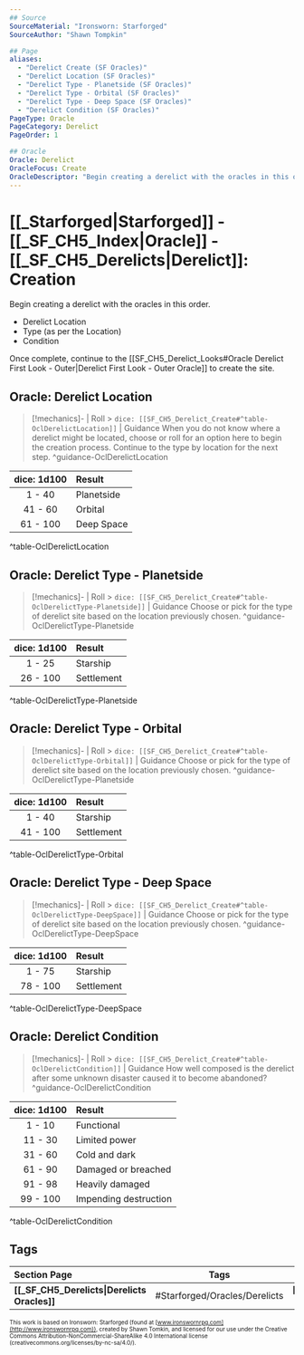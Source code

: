```yaml
---
## Source
SourceMaterial: "Ironsworn: Starforged"
SourceAuthor: "Shawn Tompkin"

## Page
aliases:
  - "Derelict Create (SF Oracles)"
  - "Derelict Location (SF Oracles)"
  - "Derelict Type - Planetside (SF Oracles)"
  - "Derelict Type - Orbital (SF Oracles)"
  - "Derelict Type - Deep Space (SF Oracles)"
  - "Derelict Condition (SF Oracles)"
PageType: Oracle
PageCategory: Derelict
PageOrder: 1

## Oracle
Oracle: Derelict
OracleFocus: Create
OracleDescriptor: "Begin creating a derelict with the oracles in this order: Derelict Location, Type (as per the location), Condition."
---
```

 # [[_Starforged|Starforged]] - [[_SF_CH5_Index|Oracle]] - [[_SF_CH5_Derelicts|Derelict]]: Creation
Begin creating a derelict with the oracles in this order.

- Derelict Location
- Type (as per the Location)
- Condition

Once complete, continue to the [[SF_CH5_Derelict_Looks#Oracle Derelict First Look - Outer|Derelict First Look - Outer Oracle]] to create the site.

## Oracle: Derelict Location
> [!mechanics]- | Roll > `dice: [[SF_CH5_Derelict_Create#^table-OclDerelictLocation]]` | Guidance
> When you do not know where a derelict might be located, choose or roll for an option here to begin the creation process. Continue to the type by location for the next step. ^guidance-OclDerelictLocation

| dice: 1d100 | Result |
|:---:|:--- |
| 1 - 40 | Planetside |
| 41 - 60 | Orbital |
| 61 - 100 | Deep Space |
^table-OclDerelictLocation

## Oracle: Derelict Type - Planetside
> [!mechanics]- | Roll > `dice: [[SF_CH5_Derelict_Create#^table-OclDerelictType-Planetside]]` | Guidance
> Choose or pick for the type of derelict site based on the location previously chosen. ^guidance-OclDerelictType-Planetside

| dice: 1d100 | Result |
|:---:|:--- |
| 1 - 25 | Starship |
| 26 - 100 | Settlement |
^table-OclDerelictType-Planetside

## Oracle: Derelict Type - Orbital
> [!mechanics]- | Roll > `dice: [[SF_CH5_Derelict_Create#^table-OclDerelictType-Orbital]]` | Guidance
> Choose or pick for the type of derelict site based on the location previously chosen. ^guidance-OclDerelictType-Planetside

| dice: 1d100 | Result |
|:---:|:--- |
| 1 - 40 | Starship |
| 41 - 100 | Settlement |
^table-OclDerelictType-Orbital

## Oracle: Derelict Type - Deep Space
> [!mechanics]- | Roll > `dice: [[SF_CH5_Derelict_Create#^table-OclDerelictType-DeepSpace]]` | Guidance
> Choose or pick for the type of derelict site based on the location previously chosen. ^guidance-OclDerelictType-DeepSpace

| dice: 1d100 | Result |
|:---:|:--- |
| 1 - 75 | Starship |
| 78 - 100 | Settlement |
^table-OclDerelictType-DeepSpace

## Oracle: Derelict Condition
> [!mechanics]- | Roll > `dice: [[SF_CH5_Derelict_Create#^table-OclDerelictCondition]]` | Guidance
> How well composed is the derelict after some unknown disaster caused it to become abandoned? ^guidance-OclDerelictCondition

| dice: 1d100 | Result |
|:---:|:--- |
| 1 - 10 | Functional |
| 11 - 30 | Limited power |
| 31 - 60 | Cold and dark |
| 61 - 90 | Damaged or breached |
| 91 - 98 | Heavily damaged |
| 99 - 100 | Impending destruction |
^table-OclDerelictCondition

## Tags
| Section Page | Tags | Next Page |
|:--- |:---:| ---:|
| **[[_SF_CH5_Derelicts\|Derelicts Oracles]]** | #Starforged/Oracles/Derelicts | **[[SF_CH5_Derelict_Looks\|Derelict Looks (SF Oracles)]]** |

<font size=-2>This work is based on Ironsworn: Starforged (found at [www.ironswornrpg.com](http://www.ironswornrpg.com)), created by Shawn Tomkin, and licensed for our use under the Creative Commons Attribution-NonCommercial-ShareAlike 4.0 International license  (creativecommons.org/licenses/by-nc-sa/4.0/).</font>